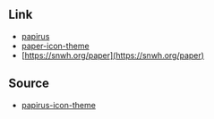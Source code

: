 

## Link

* [papirus](https://aur.archlinux.org/packages?O=0&SeB=nd&K=paper&outdated=&SB=p&SO=d&PP=50&submit=Go)
* [paper-icon-theme](https://aur.archlinux.org/packages/paper-icon-theme)
* [https://snwh.org/paper](https://snwh.org/paper)


## Source

* [papirus-icon-theme](https://github.com/snwh/paper-icon-theme)
